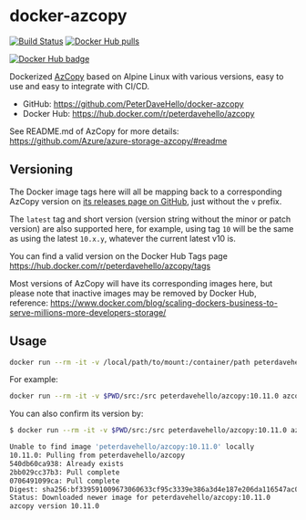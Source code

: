 # docker-azcopy

[![Build Status](https://travis-ci.com/PeterDaveHello/docker-azcopy.svg?branch=master)](https://travis-ci.com/PeterDaveHello/docker-azcopy)
[![Docker Hub pulls](https://img.shields.io/docker/pulls/peterdavehello/azcopy.svg)](https://hub.docker.com/r/peterdavehello/azcopy/)

[![Docker Hub badge](http://dockeri.co/image/peterdavehello/azcopy)](https://hub.docker.com/r/peterdavehello/azcopy/)

Dockerized [AzCopy](https://github.com/Azure/azure-storage-azcopy/) based on Alpine Linux with various versions, easy to use and easy to integrate with CI/CD.

- GitHub: <https://github.com/PeterDaveHello/docker-azcopy>
- Docker Hub: <https://hub.docker.com/r/peterdavehello/azcopy>

See README.md of AzCopy for more details: <https://github.com/Azure/azure-storage-azcopy/#readme>

## Versioning

The Docker image tags here will all be mapping back to a corresponding AzCopy version on [its releases page on GitHub](https://github.com/Azure/azure-storage-azcopy/releases), just without the `v` prefix.

The `latest` tag and short version (version string without the minor or patch version) are also supported here, for example, using tag `10` will be the same as using the latest `10.x.y`, whatever the current latest v10 is.

You can find a valid version on the Docker Hub Tags page <https://hub.docker.com/r/peterdavehello/azcopy/tags>

Most versions of AzCopy will have its corresponding images here, but please note that inactive images may be removed by Docker Hub, reference: <https://www.docker.com/blog/scaling-dockers-business-to-serve-millions-more-developers-storage/>

## Usage

```sh
docker run --rm -it -v /local/path/to/mount:/container/path peterdavehello/azcopy[:<version>] azcopy [command] [arguments]
```

For example:

```sh
docker run --rm -it -v $PWD/src:/src peterdavehello/azcopy:10.11.0 azcopy sync /src https://azcopydockertest.blob.core.windows.net/$$web
```

You can also confirm its version by:

```sh
$ docker run --rm -it -v $PWD/src:/src peterdavehello/azcopy:10.11.0 azcopy --version

Unable to find image 'peterdavehello/azcopy:10.11.0' locally
10.11.0: Pulling from peterdavehello/azcopy
540db60ca938: Already exists 
2bb029cc37b3: Pull complete 
0706491099ca: Pull complete 
Digest: sha256:bf339591009673060633cf95c3339e386a3d4e187e206da116547ac081a0b375
Status: Downloaded newer image for peterdavehello/azcopy:10.11.0
azcopy version 10.11.0
```

